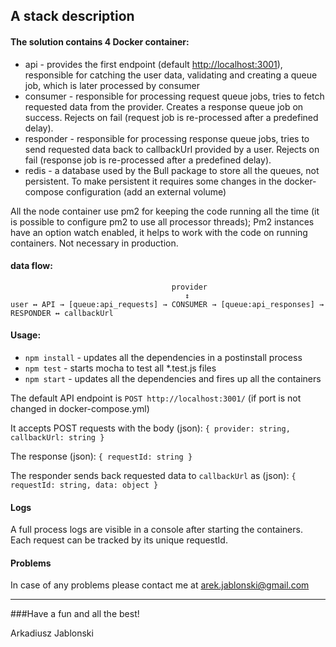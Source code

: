## A stack description

#### The solution contains 4 Docker container:
- api - provides the first endpoint (default <http://localhost:3001>), responsible for catching the user data, validating and creating a queue job, which is later processed by consumer
- consumer - responsible for processing request queue jobs, tries to fetch requested data from the provider. Creates a response queue job on success. Rejects on fail (request job is re-processed after a predefined delay).
- responder - responsible for processing response queue jobs, tries to send requested data back to callbackUrl provided by a user. Rejects on fail (response job is re-processed after a predefined delay).
- redis - a database used by the Bull package to store all the queues, not persistent. To make persistent it requires some changes in the docker-compose configuration (add an external volume)

All the node container use pm2 for keeping the code running all the time (it is possible to configure pm2 to use all processor threads);
Pm2 instances have an option watch enabled, it helps to work with the code on running containers. Not necessary in production.

#### data flow:
```
                                    provider
                                       ↕
user ↔ API → [queue:api_requests] → CONSUMER → [queue:api_responses] → RESPONDER ↔ callbackUrl
```

#### Usage:
- ```npm install``` - updates all the dependencies in a postinstall process
- ```npm test``` - starts mocha to test all *.test.js files
- ```npm start``` - updates all the dependencies and fires up all the containers

The default API endpoint is `POST http://localhost:3001/` (if port is not changed in docker-compose.yml)

It accepts POST requests with the body (json):
```{ provider: string, callbackUrl: string }```

The response (json):
```{ requestId: string }```

The responder sends back requested data to `callbackUrl` as (json):
```{ requestId: string, data: object }```

#### Logs
A full process logs are visible in a console after starting the containers. Each request can be tracked by its unique requestId.

#### Problems
In case of any problems please contact me at [arek.jablonski@gmail.com](mailto:arek.jablonski@gmail.com)

---

###Have a fun and all the best!

Arkadiusz Jablonski
